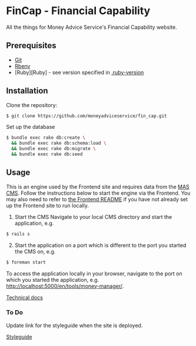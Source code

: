 # FinCap - Financial Capability

All the things for Money Advice Service's Financial Capability website.

## Prerequisites

* [Git](http://git-scm.com)
* [Rbenv](https://github.com/rbenv/rbenv)
* [Ruby][Ruby] - see version specified in [.ruby-version](.ruby-version)

## Installation

Clone the repository:

```sh
$ git clone https://github.com/moneyadviceservice/fin_cap.git
```

Set up the database
```sh
$ bundle exec rake db:create \
  && bundle exec rake db:schema:load \
  && bundle exec rake db:migrate \
  && bundle exec rake db:seed
```

## Usage

This is an engine used by the Frontend site and requires data from the [MAS CMS](https://github.com/moneyadviceservice/cms). Follow the instructions below to start the engine via the Frontend. You may also need to refer to [the Frontend README](https://github.com/moneyadviceservice/frontend/blob/master/README.md) if you have not already set up the Frontend site to run locally.

  1. Start the CMS
  Navigate to your local CMS directory and start the application, e.g.

  ```sh
  $ rails s
  ```

  2. Start the application on a port which is different to the port you started the CMS on, e.g.

  ```sh
  $ foreman start
  ```

  To access the application locally in your browser, navigate to the port on which you started the application, e.g. [http://localhost:5000/en/tools/money-manager/](http://localhost:5000).

[Technical docs](https://github.com/moneyadviceservice/technical-docs/tree/master/fin_cap)

### To Do
Update link for the styleguide when the site is deployed.

[Styleguide](http://localhost:3000/styleguide)
